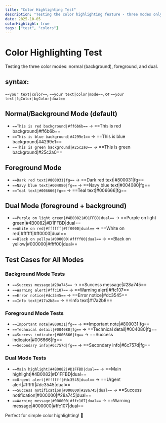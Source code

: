 ```yaml
---
title: "Color Highlighting Test"
description: "Testing the color highlighting feature - three modes only"
date: 2025-10-05
colorHighlight: true
tags: ["test", "colors"]
---
```


# Color Highlighting Test

Testing the three color modes: normal (background), foreground, and dual.

## syntax: 

`==your text|color==`, `==your text|color|mode==`, or `==your text|fgColor|bgColor|dual==`

## Normal/Background Mode (default)
- `==This is red background|#ff6b6b==` → ==This is red background|#ff6b6b==
- `==This is blue background|#4299e1==` → ==This is blue background|#4299e1==
- `==This is green background|#25c2a0==` → ==This is green background|#25c2a0==

## Foreground Mode
- `==Dark red text|#800031|fg==` → ==Dark red text|#800031|fg==
- `==Navy blue text|#004080|fg==` → ==Navy blue text|#004080|fg==
- `==Teal text|#006666|fg==` → ==Teal text|#006666|fg==

## Dual Mode (foreground + background)
- `==Purple on light green|#4B0082|#D1FFBD|dual==` → ==Purple on light green|#4B0082|#D1FFBD|dual==
- `==White on red|#ffffff|#ff0000|dual==` → ==White on red|#ffffff|#ff0000|dual==
- `==Black on yellow|#000000|#ffff00|dual==` → ==Black on yellow|#000000|#ffff00|dual==

## Test Cases for All Modes

### Background Mode Tests
- `==Success message|#28a745==` → ==Success message|#28a745==
- `==Warning alert|#ffc107==` → ==Warning alert|#ffc107==
- `==Error notice|#dc3545==` → ==Error notice|#dc3545==
- `==Info text|#17a2b8==` → ==Info text|#17a2b8==

### Foreground Mode Tests
- `==Important note|#800031|fg==` → ==Important note|#800031|fg==
- `==Technical detail|#004080|fg==` → ==Technical detail|#004080|fg==
- `==Success indicator|#006666|fg==` → ==Success indicator|#006666|fg==
- `==Secondary info|#6c757d|fg==` → ==Secondary info|#6c757d|fg==

### Dual Mode Tests
- `==Main highlight|#4B0082|#D1FFBD|dual==` → ==Main highlight|#4B0082|#D1FFBD|dual==
- `==Urgent alert|#ffffff|#dc3545|dual==` → ==Urgent alert|#ffffff|#dc3545|dual==
- `==Success notification|#000000|#28a745|dual==` → ==Success notification|#000000|#28a745|dual==
- `==Warning message|#000000|#ffc107|dual==` → ==Warning message|#000000|#ffc107|dual==

Perfect for simple color highlighting! 🎨